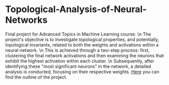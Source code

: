 # Topological-Analysis-of-Neural-Networks
Final project for Advanced Topics in Machine Learning course. \n
The project's objective is to investigate topological properties, and potentially, topological invariants, related to both the weights and activations within a neural network. \n This is achieved through a two-step process: first, clustering the final network activations and then examining the neurons that exhibit the highest activation within each cluster. \n Subsequently, after identifying these "most significant neurons" in the network, a detailed analysis is conducted, focusing on their respective weights.
[Here](/Topological_analysis_of_neural_network.pdf) you can find the outline of the project.
